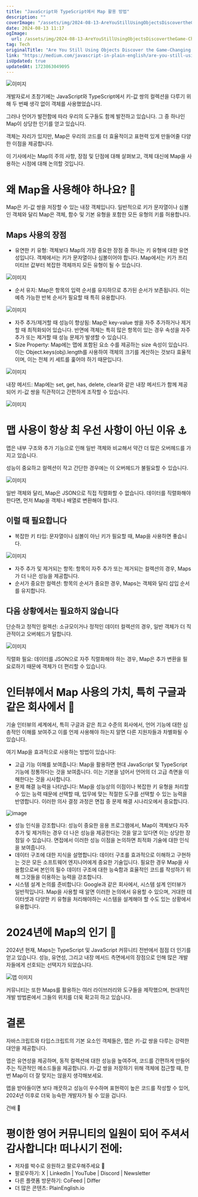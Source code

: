 ```yaml
---
title: "JavaScript와 TypeScript에서 Map 활용 방법"
description: ""
coverImage: "/assets/img/2024-08-13-AreYouStillUsingObjectsDiscovertheGame-ChangingPowerofMapinJSTS_0.png"
date: 2024-08-13 11:17
ogImage:
  url: /assets/img/2024-08-13-AreYouStillUsingObjectsDiscovertheGame-ChangingPowerofMapinJSTS_0.png
tag: Tech
originalTitle: "Are You Still Using Objects Discover the Game-Changing Power of Map in JS TS"
link: "https://medium.com/javascript-in-plain-english/are-you-still-using-objects-discover-the-game-changing-power-of-map-in-js-ts-3600a6c28b60"
isUpdated: true
updatedAt: 1723863049095
---
```


![이미지](/assets/img/2024-08-13-AreYouStillUsingObjectsDiscovertheGame-ChangingPowerofMapinJSTS_0.png)

개발자로서 초창기에는 JavaScript와 TypeScript에서 키-값 쌍의 컬렉션을 다루기 위해 두 번째 생각 없이 객체를 사용했었습니다.

그러나 언어가 발전함에 따라 우리의 도구들도 함께 발전하고 있습니다. 그 중 하나인 Map이 상당한 인기를 얻고 있습니다.

객체는 자리가 있지만, Map은 우리의 코드를 더 효율적이고 표현력 있게 만들어줄 다양한 이점을 제공합니다.

<div class="content-ad"></div>

이 기사에서는 Map의 주의 사항, 장점 및 단점에 대해 살펴보고, 객체 대신에 Map을 사용하는 시점에 대해 논의할 것입니다.

# 왜 Map을 사용해야 하나요? 🌈

Map은 키-값 쌍을 저장할 수 있는 내장 객체입니다. 일반적으로 키가 문자열이나 심볼인 객체와 달리 Map은 객체, 함수 및 기본 유형을 포함한 모든 유형의 키를 허용합니다.

## Maps 사용의 장점

<div class="content-ad"></div>

- 유연한 키 유형: 객체보다 Map의 가장 중요한 장점 중 하나는 키 유형에 대한 유연성입니다. 객체에서는 키가 문자열이나 심볼이어야 합니다. Map에서는 키가 프리미티브 값부터 복잡한 객체까지 모든 유형이 될 수 있습니다.

![이미지](/assets/img/2024-08-13-AreYouStillUsingObjectsDiscovertheGame-ChangingPowerofMapinJSTS_1.png)

- 순서 유지: Map은 항목의 입력 순서를 유지하므로 추가된 순서가 보존됩니다. 이는 예측 가능한 반복 순서가 필요할 때 특히 유용합니다.

![이미지](/assets/img/2024-08-13-AreYouStillUsingObjectsDiscovertheGame-ChangingPowerofMapinJSTS_2.png)

<div class="content-ad"></div>

- 자주 추가/제거할 때 성능이 향상됨: Map은 key-value 쌍을 자주 추가하거나 제거할 때 최적화되어 있습니다. 반면에 객체는 특히 많은 항목이 있는 경우 속성을 자주 추가 또는 제거할 때 성능 문제가 발생할 수 있습니다.
- Size Property: Map에는 맵에 포함된 요소 수를 제공하는 size 속성이 있습니다. 이는 Object.keys(obj).length를 사용하여 객체의 크기를 계산하는 것보다 효율적이며, 이는 전체 키 세트를 훑어야 하기 때문입니다.

![이미지](/assets/img/2024-08-13-AreYouStillUsingObjectsDiscovertheGame-ChangingPowerofMapinJSTS_3.png)

내장 메서드: Map에는 set, get, has, delete, clear와 같은 내장 메서드가 함께 제공되어 키-값 쌍을 직관적이고 간편하게 조작할 수 있습니다.

![이미지](/assets/img/2024-08-13-AreYouStillUsingObjectsDiscovertheGame-ChangingPowerofMapinJSTS_4.png)

<div class="content-ad"></div>

# 맵 사용이 항상 최 우선 사항이 아닌 이유 ⚓

맵은 내부 구조와 추가 기능으로 인해 일반 객체와 비교해서 약간 더 많은 오버헤드를 가지고 있습니다.

성능이 중요하고 컬렉션이 작고 간단한 경우에는 이 오버헤드가 불필요할 수 있습니다.

![이미지](/assets/img/2024-08-13-AreYouStillUsingObjectsDiscovertheGame-ChangingPowerofMapinJSTS_5.png)

<div class="content-ad"></div>

일반 객체와 달리, Map은 JSON으로 직접 직렬화할 수 없습니다. 데이터를 직렬화해야 한다면, 먼저 Map을 객체나 배열로 변환해야 합니다.

## 이럴 때 필요합니다

- 복잡한 키 타입: 문자열이나 심볼이 아닌 키가 필요할 때, Map을 사용하면 좋습니다.

![이미지](/assets/img/2024-08-13-AreYouStillUsingObjectsDiscovertheGame-ChangingPowerofMapinJSTS_6.png)

<div class="content-ad"></div>

- 자주 추가 및 제거되는 항목: 항목이 자주 추가 또는 제거되는 컬렉션의 경우, Maps가 더 나은 성능을 제공합니다.
- 순서가 중요한 컬렉션: 항목의 순서가 중요한 경우, Maps는 객체와 달리 삽입 순서를 유지합니다.

## 다음 상황에서는 필요하지 않습니다

단순하고 정적인 컬렉션: 소규모이거나 정적인 데이터 컬렉션의 경우, 일반 객체가 더 직관적이고 오버헤드가 덜합니다.

![이미지](/assets/img/2024-08-13-AreYouStillUsingObjectsDiscovertheGame-ChangingPowerofMapinJSTS_7.png)

<div class="content-ad"></div>

직렬화 필요: 데이터를 JSON으로 자주 직렬화해야 하는 경우, Map은 추가 변환을 필요로하기 때문에 객체가 더 편리할 수 있습니다.

# 인터뷰에서 Map 사용의 가치, 특히 구글과 같은 회사에서 🚀

기술 인터뷰의 세계에서, 특히 구글과 같은 최고 수준의 회사에서, 언어 기능에 대한 심층적인 이해를 보여주고 이를 언제 사용해야 하는지 알면 다른 지원자들과 차별화될 수 있습니다.

여기 Map을 효과적으로 사용하는 방법이 있습니다:

<div class="content-ad"></div>

- 고급 기능 이해를 보여줍니다: Map을 활용하면 현대 JavaScript 및 TypeScript 기능에 정통하다는 것을 보여줍니다. 이는 기본을 넘어서 언어의 더 고급 측면을 이해한다는 것을 시사합니다.
- 문제 해결 능력을 나타냅니다: Map을 성능상의 이점이나 복잡한 키 유형을 처리할 수 있는 능력 때문에 선택할 때, 업무에 맞는 적절한 도구를 선택할 수 있는 능력을 반영합니다. 이러한 의사 결정 과정은 면접 중 문제 해결 시나리오에서 중요합니다.

![image](/assets/img/2024-08-13-AreYouStillUsingObjectsDiscovertheGame-ChangingPowerofMapinJSTS_8.png)

- 성능 인식을 강조합니다: 성능이 중요한 응용 프로그램에서, Map이 객체보다 자주 추가 및 제거하는 경우 더 나은 성능을 제공한다는 것을 알고 있다면 이는 상당한 장점일 수 있습니다. 면접에서 이러한 성능 이점을 논의하면 최적화 기술에 대한 인식을 보여줍니다.
- 데이터 구조에 대한 지식을 설명합니다: 데이터 구조를 효과적으로 이해하고 구현하는 것은 모든 소프트웨어 엔지니어에게 중요한 기술입니다. 필요한 경우 Map을 사용함으로써 본인의 필수 데이터 구조에 대한 능숙함과 효율적인 코드를 작성하기 위해 그것들을 이용하는 능력을 강조합니다.
- 시스템 설계 논의를 준비합니다: Google과 같은 회사에서, 시스템 설계 인터뷰가 일반적입니다. Map을 사용할 때 알면 이러한 논의에서 유용할 수 있으며, 거대한 데이터셋과 다양한 키 유형을 처리해야하는 시스템을 설계해야 할 수도 있는 상황에서 유용합니다.

# 2024년에 Map의 인기 💎

<div class="content-ad"></div>

2024년 현재, Maps는 TypeScript 및 JavaScript 커뮤니티 전반에서 점점 더 인기를 얻고 있습니다. 성능, 유연성, 그리고 내장 메서드 측면에서의 장점으로 인해 많은 개발자들에게 선호되는 선택지가 되었습니다.

![맵 이미지](/assets/img/2024-08-13-AreYouStillUsingObjectsDiscovertheGame-ChangingPowerofMapinJSTS_9.png)

커뮤니티는 또한 Maps를 활용하는 여러 라이브러리와 도구들을 제작했으며, 현대적인 개발 방법론에서 그들의 위치를 더욱 확고히 하고 있습니다.

# 결론

<div class="content-ad"></div>

자바스크립트와 타입스크립트의 기본 요소인 객체들은, 맵은 키-값 쌍을 다루는 강력한 대안을 제공합니다.

맵은 유연성을 제공하며, 동적 컬렉션에 대한 성능을 높여주며, 코드를 간편하게 만들어주는 직관적인 메소드들을 제공합니다. 키-값 쌍을 저장하기 위해 객체에 접근할 때, 한 번 Map이 더 잘 맞지는 않을지 생각해보세요.

맵을 받아들이면 보다 깨끗하고 성능이 우수하며 표현력이 높은 코드를 작성할 수 있어, 2024년 이후로 더욱 능숙한 개발자가 될 수 있을 겁니다.

건배 🍺

<div class="content-ad"></div>

# 평이한 영어 커뮤니티의 일원이 되어 주셔서 감사합니다! 떠나시기 전에:

- 저자를 박수로 응원하고 팔로우해주세요 👏️️
- 팔로우하기: X | LinkedIn | YouTube | Discord | Newsletter
- 다른 플랫폼 방문하기: CoFeed | Differ
- 더 많은 콘텐츠: PlainEnglish.io
